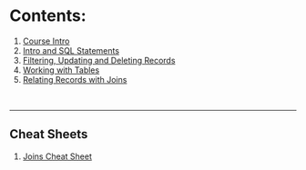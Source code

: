 # Contents:

<!--
There is an issue with displaying the content on the README.md
As a work around a Frontpage folder has been added to hold the frontpage content. This causes an issue with the relative links.
To resolve this issue add "../" to the front of the relative link.
-->

1. [Course Intro](../0_Course_Intro/index.md)
2. [Intro and SQL Statements](../1_Intro_and_SQL_Statements/index.md)
3. [Filtering, Updating and Deleting Records](../2_Filtering_Records/index.md)
4. [Working with Tables](../3_Working_with_Tables/index.md)
5. [Relating Records with Joins](../4_Relating_Records/index.md)

<br>
<hr>

## Cheat Sheets

1. [Joins Cheat Sheet](../Cheat_Sheets/joins_cheatsheet.pdf)